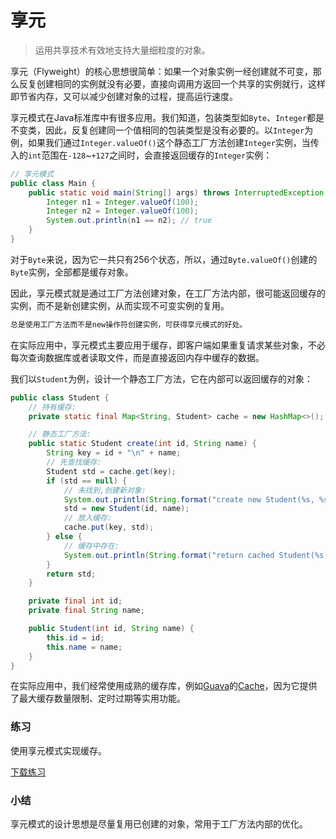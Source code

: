 # 享元

> 运用共享技术有效地支持大量细粒度的对象。

享元（Flyweight）的核心思想很简单：如果一个对象实例一经创建就不可变，那么反复创建相同的实例就没有必要，直接向调用方返回一个共享的实例就行，这样即节省内存，又可以减少创建对象的过程，提高运行速度。

享元模式在Java标准库中有很多应用。我们知道，包装类型如`Byte`、`Integer`都是不变类，因此，反复创建同一个值相同的包装类型是没有必要的。以`Integer`为例，如果我们通过`Integer.valueOf()`这个静态工厂方法创建`Integer`实例，当传入的`int`范围在`-128`~`+127`之间时，会直接返回缓存的`Integer`实例：

```java
// 享元模式
public class Main {
    public static void main(String[] args) throws InterruptedException {
        Integer n1 = Integer.valueOf(100);
        Integer n2 = Integer.valueOf(100);
        System.out.println(n1 == n2); // true
    }
}
```

对于`Byte`来说，因为它一共只有256个状态，所以，通过`Byte.valueOf()`创建的`Byte`实例，全部都是缓存对象。

因此，享元模式就是通过工厂方法创建对象，在工厂方法内部，很可能返回缓存的实例，而不是新创建实例，从而实现不可变实例的复用。

```alert type=tip title=提示
总是使用工厂方法而不是new操作符创建实例，可获得享元模式的好处。
```

在实际应用中，享元模式主要应用于缓存，即客户端如果重复请求某些对象，不必每次查询数据库或者读取文件，而是直接返回内存中缓存的数据。

我们以`Student`为例，设计一个静态工厂方法，它在内部可以返回缓存的对象：

```java
public class Student {
    // 持有缓存:
    private static final Map<String, Student> cache = new HashMap<>();

    // 静态工厂方法:
    public static Student create(int id, String name) {
        String key = id + "\n" + name;
        // 先查找缓存:
        Student std = cache.get(key);
        if (std == null) {
            // 未找到,创建新对象:
            System.out.println(String.format("create new Student(%s, %s)", id, name));
            std = new Student(id, name);
            // 放入缓存:
            cache.put(key, std);
        } else {
            // 缓存中存在:
            System.out.println(String.format("return cached Student(%s, %s)", std.id, std.name));
        }
        return std;
    }

    private final int id;
    private final String name;

    public Student(int id, String name) {
        this.id = id;
        this.name = name;
    }
}
```

在实际应用中，我们经常使用成熟的缓存库，例如[Guava](https://github.com/google/guava)的[Cache](https://github.com/google/guava/blob/master/guava/src/com/google/common/cache/Cache.java)，因为它提供了最大缓存数量限制、定时过期等实用功能。

### 练习

使用享元模式实现缓存。

[下载练习](pattern-flyweight.zip)

### 小结

享元模式的设计思想是尽量复用已创建的对象，常用于工厂方法内部的优化。
